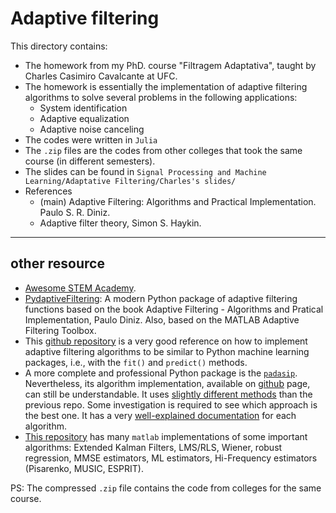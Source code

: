 # Adaptive filtering

This directory contains:
- The homework from my PhD. course "Filtragem Adaptativa", taught by Charles Casimiro Cavalcante at UFC.
- The homework is essentially the implementation of adaptive filtering algorithms to solve several problems in the following applications:
    - System identification
    - Adaptive equalization
    - Adaptive noise canceling
- The codes were written in `Julia`
- The `.zip` files are the codes from other colleges that took the same course (in different semesters).
- The slides can be found in `Signal Processing and Machine Learning/Adaptative Filtering/Charles's slides/`
- References
    - (main) Adaptive Filtering: Algorithms and Practical Implementation. Paulo S. R. Diniz.
    - Adaptive filter theory, Simon S. Haykin.

---
## other resource

- [Awesome STEM Academy].
- [PydaptiveFiltering]: A modern Python package of adaptive filtering functions based on the book Adaptive Filtering - Algorithms and Pratical Implementation, Paulo Diniz. Also, based on the MATLAB Adaptive Filtering Toolbox.
- This [github repository][1] is a very good reference on how to implement adaptive filtering algorithms to be similar to Python machine learning packages, i.e., with the `fit()` and `predict()` methods.
- A more complete and professional Python package is the [`padasip`][2]. Nevertheless, its algorithm implementation, available on [github][3] page, can still be understandable. It uses [slightly different methods][4] than the previous repo. Some investigation is required to see which approach is the best one. It has a very [well-explained documentation][5] for each algorithm.
- [This repository][6] has many `matlab` implementations of some important algorithms: Extended Kalman Filters, LMS/RLS, Wiener, robust regression, MMSE estimators, ML estimators, Hi-Frequency estimators (Pisarenko, MUSIC, ESPRIT).

PS: The compressed `.zip` file contains the code from colleges for the same course.

[Awesome STEM Academy]: https://github.com/tapyu/awesome-stem-academy/tree/main#adaptive-filtering
[PydaptiveFiltering]: https://www.mathworks.com/matlabcentral/fileexchange/3582-pydaptivefiltering
[1]: https://github.com/guedes-joaofelipe/adaptive-filtering
[2]: https://matousc89.github.io/padasip/
[3]: https://github.com/matousc89/padasip/tree/master#detection-tools
[4]: https://github.com/matousc89/padasip/blob/master/padasip/filters/base_filter.py
[5]: https://matousc89.github.io/padasip/sources/filters/lms.html#code-explanation
[6]: https://github.com/robical/StatisticalSignalProcessing
